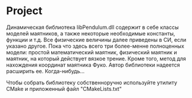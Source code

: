 # Project
<p>Динамическая библиотека libPendulum.dll содержит в себе классы моделей маятников, а также некоторые необходимые константы, функции и т.д. Все физические величины далее приведены в СИ, если указано другое. Пока что здесь всего три более-менне полноценных модели: простой математический маятник, физический маятник и маятник, на который действует вязкое трение. Кроме того, метод для нахождения координат маятника Фуко. Автор библиотеки надеется расширить ее. Когда-нибудь...</p>
<p>Чтобы собрать библиотеку собственноручно используйте утилиту CMake и приложенный файл "CMakeLists.txt"</p>



